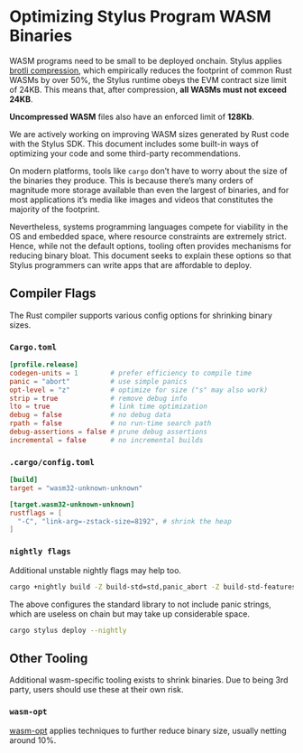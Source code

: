 # Optimizing Stylus Program WASM Binaries

WASM programs need to be small to be deployed onchain. Stylus applies [brotli compression](https://github.com/google/brotli), which empirically reduces the footprint of common Rust WASMs by over 50%, the Stylus runtime obeys the EVM contract size limit of 24KB. This means that, after compression, **all WASMs must not exceed 24KB**.

**Uncompressed WASM** files also have an enforced limit of **128Kb**.

We are actively working on improving WASM sizes generated by Rust code with the Stylus SDK. This document includes some built-in ways of optimizing your code and some third-party recommendations.

On modern platforms, tools like `cargo` don’t have to worry about the size of the binaries they produce. This is because there’s many orders of magnitude more storage available than even the largest of binaries, and for most applications it’s media like images and videos that constitutes the majority of the footprint.

Nevertheless, systems programming languages compete for viability in the OS and embedded space, where resource constraints are extremely strict. Hence, while not the default options, tooling often provides mechanisms for reducing binary bloat. This document seeks to explain these options so that Stylus programmers can write apps that are affordable to deploy.

## Compiler Flags

The Rust compiler supports various config options for shrinking binary sizes.

### `Cargo.toml`

```toml
[profile.release]
codegen-units = 1        # prefer efficiency to compile time
panic = "abort"          # use simple panics
opt-level = "z"          # optimize for size ("s" may also work)
strip = true             # remove debug info
lto = true               # link time optimization
debug = false            # no debug data
rpath = false            # no run-time search path
debug-assertions = false # prune debug assertions
incremental = false      # no incremental builds
```

### `.cargo/config.toml`

```toml
[build]
target = "wasm32-unknown-unknown"

[target.wasm32-unknown-unknown]
rustflags = [
  "-C", "link-arg=-zstack-size=8192", # shrink the heap
]
```

### `nightly flags`

Additional unstable nightly flags may help too.

```bash
cargo +nightly build -Z build-std=std,panic_abort -Z build-std-features=panic_immediate_abort
```

The above configures the standard library to not include panic strings, which are useless on chain but may take up considerable space.

```bash
cargo stylus deploy --nightly
```

## Other Tooling

Additional wasm-specific tooling exists to shrink binaries. Due to being 3rd party, users should use these at their own risk.

### `wasm-opt`

[wasm-opt](https://docs.rs/wasm-opt/0.113.0/wasm_opt/) applies techniques to further reduce binary size, usually netting around 10%.